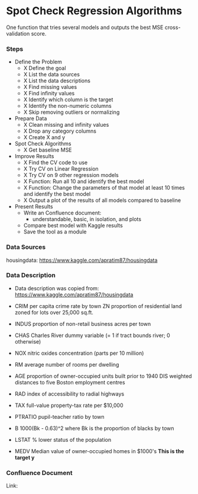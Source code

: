 # Spot Check Regression Algorithms

One function that tries several models and outputs the best MSE cross-validation score.

### Steps

- Define the Problem
  - X Define the goal
  - X List the data sources
  - X List the data descriptions
  - X Find missing values
  - X Find infinity values
  - X Identify which column is the target
  - X Identify the non-numeric columns
  - X Skip removing outliers or normalizing
- Prepare Data
  - X Clean missing and infinity values
  - X Drop any category columns
  - X Create X and y
- Spot Check Algorithms
  - X Get baseline MSE  
- Improve Results
  - X Find the CV code to use
  - X Try CV on Linear Regression
  - X Try CV on 9 other regression models
  - X Function: Run all 10 and identify the best model
  - X Function: Change the parameters of that model at least 10 times and identify the best model
  - X Output a plot of the results of all models compared to baseline
- Present Results
  - Write an Confluence document:
    - understandable, basic, in isolation, and plots
  - Compare best model with Kaggle results
  - Save the tool as a module

### Data Sources

housingdata: https://www.kaggle.com/apratim87/housingdata

### Data Description

- Data description was copied from: https://www.kaggle.com/apratim87/housingdata

- CRIM per capita crime rate by town ZN proportion of residential land zoned for lots over 25,000 sq.ft.
- INDUS proportion of non-retail business acres per town
- CHAS Charles River dummy variable (= 1 if tract bounds river; 0 otherwise)
- NOX nitric oxides concentration (parts per 10 million)
- RM average number of rooms per dwelling
- AGE proportion of owner-occupied units built prior to 1940 DIS weighted distances to five Boston employment centres
- RAD index of accessibility to radial highways
- TAX full-value property-tax rate per $10,000
- PTRATIO pupil-teacher ratio by town
- B 1000(Bk - 0.63)^2 where Bk is the proportion of blacks by town
- LSTAT % lower status of the population
- MEDV Median value of owner-occupied homes in $1000's **This is the target y**

### Confluence Document

Link:
